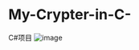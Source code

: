 # My-Crypter-in-C-
C#项目
![image](https://user-images.githubusercontent.com/82130997/138857128-4514fc9a-fddf-41a1-aa85-6d1349c15937.png)

